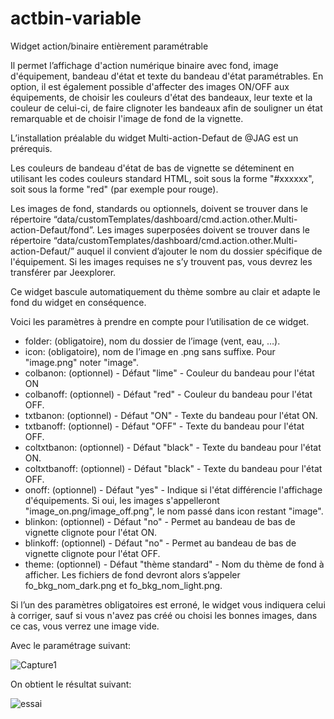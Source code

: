 # actbin-variable
Widget action/binaire entièrement paramétrable

Il permet l’affichage d'action numérique binaire avec fond, image d'équipement, bandeau d'état et texte du bandeau d'état paramétrables.
En option, il est également possible d'affecter des images ON/OFF aux équipements, de choisir les couleurs d'état des bandeaux, leur texte et la couleur de celui-ci, de faire clignoter les bandeaux afin de souligner un état remarquable et de choisir l'image de fond de la vignette.

L’installation préalable du widget Multi-action-Defaut de @JAG est un prérequis.

Les couleurs de bandeau d'état de bas de vignette se déteminent en utilisant les codes couleurs standard HTML, soit sous la forme "#xxxxxx", soit sous la forme "red" (par exemple pour rouge).

Les images de fond, standards ou optionnels, doivent se trouver dans le répertoire “data/customTemplates/dashboard/cmd.action.other.Multi-action-Defaut/fond”. Les images superposées doivent se trouver dans le répertoire “data/customTemplates/dashboard/cmd.action.other.Multi-action-Defaut/” auquel il convient d’ajouter le nom du dossier spécifique de l'équipement. 
Si les images requises ne s’y trouvent pas, vous devrez les transférer par Jeexplorer.

Ce widget bascule automatiquement du thème sombre au clair et adapte le fond du widget en conséquence.

Voici les paramètres à prendre en compte pour l’utilisation de ce widget.

* folder: (obligatoire), nom du dossier de l’image (vent, eau, …).
* icon: (obligatoire), nom de l’image en .png sans suffixe. Pour "image.png" noter "image".
* colbanon: (optionnel) - Défaut "lime" - Couleur du bandeau pour l'état ON
* colbanoff: (optionnel) - Défaut "red" - Couleur du bandeau pour l'état OFF.
* txtbanon: (optionnel) - Défaut "ON" - Texte du bandeau pour l'état ON.
* txtbanoff: (optionnel) - Défaut "OFF" - Texte du bandeau pour l'état OFF.
* coltxtbanon: (optionnel) - Défaut "black" - Texte du bandeau pour l'état ON.
* coltxtbanoff: (optionnel) - Défaut "black" - Texte du bandeau pour l'état OFF.
* onoff: (optionnel) - Défaut "yes" - Indique si l'état différencie l'affichage d'équipements. Si oui, les images s'appelleront "image_on.png/image_off.png", le nom passé dans icon restant "image".
* blinkon: (optionnel) - Défaut "no" - Permet au bandeau de bas de vignette clignote pour l'état ON.
* blinkoff: (optionnel) - Défaut "no" - Permet au bandeau de bas de vignette clignote pour l'état OFF.
* theme: (optionnel) - Défaut "thème standard" - Nom du thème de fond à afficher. Les fichiers de fond devront alors s’appeler fo_bkg_nom_dark.png et fo_bkg_nom_light.png.

Si l’un des paramètres obligatoires est erroné, le widget vous indiquera celui à corriger, sauf si vous n'avez pas créé ou choisi les bonnes images, dans ce cas, vous verrez une image vide.

Avec le paramétrage suivant:

![Capture1](https://user-images.githubusercontent.com/54777712/70723372-156b2800-1cf9-11ea-8e21-e2bca3f99e25.PNG)

On obtient le résultat suivant:

![essai](https://user-images.githubusercontent.com/54777712/70773923-16dc3500-1d79-11ea-8dda-0275b5ec79b7.gif)
